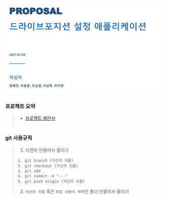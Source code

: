 <p align="center"><img src="src/1.PNG"></p>

### 프로젝트 요약

>- [프로젝트 제안서](./%EB%93%9C%EB%9D%BC%EC%9D%B4%EB%B8%8C%ED%8F%AC%EC%A7%80%EC%85%98%20%EC%84%A4%EC%A0%95%20%EC%95%A0%ED%94%8C%EB%A6%AC%EC%BC%80%EC%9D%B4%EC%85%98%20%EC%A0%9C%EC%95%88%EC%84%9C.pdf)
<br><Br>

### git 사용규칙

>1. 브랜치 만들어서 올리기
>
>```
>1. git branch (자신의 이름)
>2. git checkout (자신의 이름)
>3. git add .
>4. git commit -m "---"
>5. git push origin (자신의 이름)
>```
>2. `자신의 이름` 혹은 `파일 내용이 제목`인 폴더 만들어서 올리기